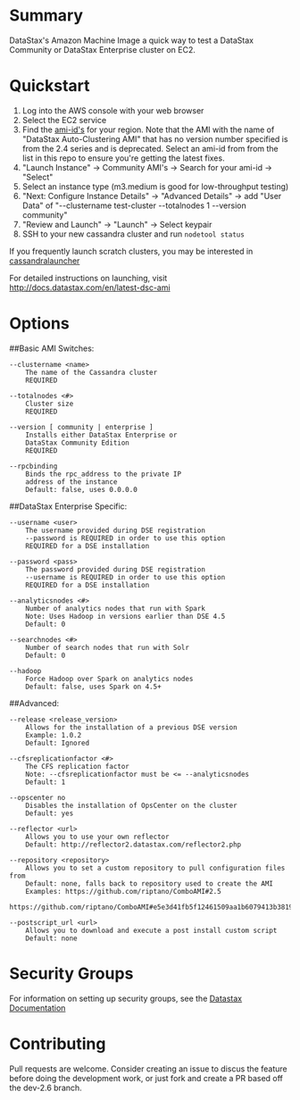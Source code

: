 Summary
=======

DataStax's Amazon Machine Image a quick way to test a DataStax Community or
DataStax Enterprise cluster on EC2.


Quickstart
==========

1. Log into the AWS console with your web browser
2. Select the EC2 service
3. Find the [ami-id's](ami_ids.json) for your region. Note that the AMI with
   the name of "DataStax Auto-Clustering AMI" that has no version number
   specified is from the 2.4 series and is deprecated. Select an ami-id from
   from the list in this repo to ensure you're getting the latest fixes.
4. "Launch Instance" -> Community AMI's -> Search for your ami-id -> "Select"
5. Select an instance type (m3.medium is good for low-throughput testing)
6. "Next: Configure Instance Details" -> "Advanced Details" -> add "User Data"
   of "--clustername test-cluster --totalnodes 1 --version community"
7. "Review and Launch" -> "Launch" -> Select keypair
8. SSH to your new cassandra cluster and run `nodetool status`

If you frequently launch scratch clusters, you may be interested in
[cassandralauncher](https://github.com/joaquincasares/cassandralauncher)

For detailed instructions on launching, visit
http://docs.datastax.com/en/latest-dsc-ami


Options
=======

##Basic AMI Switches:

    --clustername <name>
        The name of the Cassandra cluster
        REQUIRED

    --totalnodes <#>
        Cluster size
        REQUIRED

    --version [ community | enterprise ]
        Installs either DataStax Enterprise or
        DataStax Community Edition
        REQUIRED

    --rpcbinding
        Binds the rpc_address to the private IP
        address of the instance
        Default: false, uses 0.0.0.0

##DataStax Enterprise Specific:

    --username <user>
        The username provided during DSE registration
        --password is REQUIRED in order to use this option
        REQUIRED for a DSE installation

    --password <pass>
        The password provided during DSE registration
        --username is REQUIRED in order to use this option
        REQUIRED for a DSE installation

    --analyticsnodes <#>
        Number of analytics nodes that run with Spark
        Note: Uses Hadoop in versions earlier than DSE 4.5
        Default: 0

    --searchnodes <#>
        Number of search nodes that run with Solr
        Default: 0

    --hadoop
        Force Hadoop over Spark on analytics nodes
        Default: false, uses Spark on 4.5+

##Advanced:

    --release <release_version>
        Allows for the installation of a previous DSE version
        Example: 1.0.2
        Default: Ignored

    --cfsreplicationfactor <#>
        The CFS replication factor
        Note: --cfsreplicationfactor must be <= --analyticsnodes
        Default: 1

    --opscenter no
        Disables the installation of OpsCenter on the cluster
        Default: yes

    --reflector <url>
        Allows you to use your own reflector
        Default: http://reflector2.datastax.com/reflector2.php

    --repository <repository>
        Allows you to set a custom repository to pull configuration files from
        Default: none, falls back to repository used to create the AMI
        Examples: https://github.com/riptano/ComboAMI#2.5
                  https://github.com/riptano/ComboAMI#e5e3d41fb5f12461509aa1b6079413b381930d81

    --postscript_url <url>
        Allows you to download and execute a post install custom script
        Default: none

Security Groups
===============

For information on setting up security groups, see the
[Datastax Documentation](http://www.datastax.com/documentation/datastax_enterprise/4.7/datastax_enterprise/install/installAMIsecurity.html)


Contributing
=================

Pull requests are welcome. Consider creating an issue to discus the feature
before doing the development work, or just fork and create a PR based off the
dev-2.6 branch.
